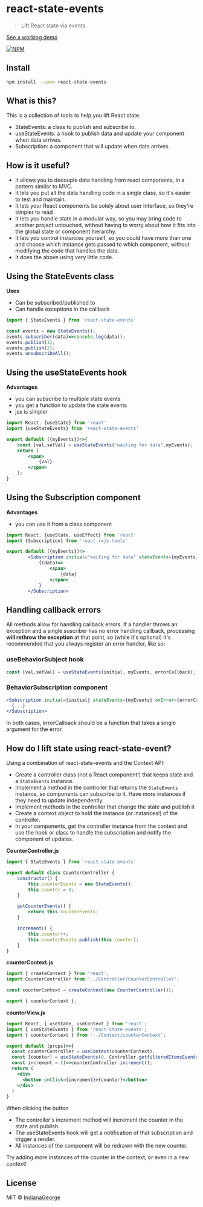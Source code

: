 # react-state-events

> Lift React state via events

[See a working demo](https://indianageorge.github.io/react-state-events/)

[![NPM](https://img.shields.io/npm/v/react-state-events.svg)](https://www.npmjs.com/package/react-state-events)

## Install

```bash
npm install --save react-state-events
```

## What is this?
This is a collection of tools to help you lift React state.
- StateEvents: a class to publish and subscribe to.
- useStateEvents: a hook to publish data and update your component when data arrives.
- Subscription: a component that will update when data arrives.

## How is it useful?
- It allows you to decouple data handling from react components, in a pattern similar to MVC.
- It lets you put all the data handling code in a single class, so it's easier to test and maintain.
- It lets your React components be solely about user interface, so they're simpler to read
- It lets you handle state in a modular way, so you may bring code to another project untouched, without having to worry about how it fits into the global state or component hierarchy.
- It lets you control instances yourself, so you could have more than one and choose which instance gets passed to which component, without modifying the code that handles the data.
- It does the above using very little code.

## Using the StateEvents class
**Uses**
- Can be subscribed/published to
- Can handle exceptions in the callback
```js
import { StateEvents } from 'react-state-events'

const events = new StateEvents();
events.subscribe((data)=>console.log(data));
events.publish(1);
events.publish(2);
events.unsubscribeAll();
```

## Using the useStateEvents hook
**Advantages**
- you can subscribe to multiple state events
- you get a function to update the state events
- jsx is simpler
```jsx
import React, {useState} from 'react'
import {useStateEvents} from 'react-state-events'

export default ({myEvents})=>{
    const [val,setVal] = useStateEvents("waiting for data",myEvents);
    return (
        <span>
            {val}
        </span>
    );
}
```

## Using the Subscription component
**Advantages**
- you can use it from a class component
```jsx
import React, {useState, useEffect} from 'react'
import {Subscription} from 'react-rxjs-tools'

export default ({myEvents})=>
        <Subscription initial="waiting for data" stateEvents={myEvents}>
            {(data)=>
                <span>
                    {data}
                </span>
            }
        </Subscription>
```

## Handling callback errors
All methods allow for handling callback errors. If a handler throws an exception and a single suscriber has no error handling callback, processing **will rethrow the exception** at that point, so (while it's optional) it's recommended that you always register an error handler, like so:

### useBehaviorSubject hook
```jsx
const [val,setVal] = useStateEvents(initial, myEvents, errorCallback);
```

### BehaviorSubscription component
```jsx
<Subscription initial={initial} stateEvents={myEvents} onError={errorCallback} >
  {...}
</Subscription>
```
In both cases, errorCallback should be a function that takes a single argument for the error.

## How do I lift state using react-state-event?

Using a combination of react-state-events and the Context API:
* Create a controller class (not a React component!) that keeps state and a `StateEvents` instance.
* Implement a method in the controller that returns the `StateEvents` instance, so components can subscribe to it. Have more instances if they need to update independently.
* Implement methods in the controller that change the state and publish it
* Create a context object to hold the instance (or instances!) of the controller.
* In your components, get the controller instance from the context and use the hook or class to handle the subscription and notify the component of updates.

**CounterController.js**
```js
import { StateEvents } from 'react-state-events'

export default class CounterController {
    constructor() {
        this.counterEvents = new StateEvents();
        this.counter = 0;
    }

    getCounterEvents() {
        return this.counterEvents;
    }

    increment() {
        this.counter++;
        this.counterEvents.publish(this.counter);
    }
}
```

**counterContext.js**
```js
import { createContext } from 'react';
import CounterController from '../Controller/CounterController';

const counterContext = createContext(new CounterController());

export { counterContext };
```

**counterView.js**
```jsx
import React, { useState, useContext } from 'react';
import { useStateEvents } from 'react-state-events';
import { counterContext } from '../Context/counterContext';

export default (props)=>{
  const counterController = useContext(counterContext);
  const [counter] = useStateEvents(0, Controller.getfilteredItemsEvents());
  const increment = ()=>counterController.increment();
  return (
    <div>
      <button onClick={increment}>{counter}</button>
    </div>
  )
}
```

When clicking the button
- The controller's increment method will increment the counter in the state and publish.
- The useStateEvents hook will get a notification of that subscription and trigger a render.
- All instances of the component will be redrawn with the new counter.

Try adding more instances of the counter in the context, or even in a new context!

## License

MIT © [IndianaGeorge](https://github.com/IndianaGeorge)
